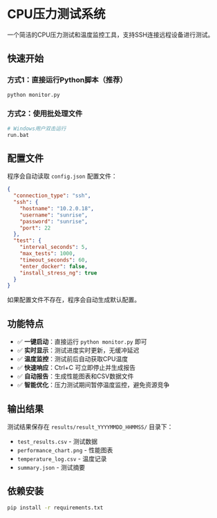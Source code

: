 # CPU压力测试系统

一个简洁的CPU压力测试和温度监控工具，支持SSH连接远程设备进行测试。

## 快速开始

### 方式1：直接运行Python脚本（推荐）
```bash
python monitor.py
```

### 方式2：使用批处理文件
```bash
# Windows用户双击运行
run.bat
```

## 配置文件

程序会自动读取 `config.json` 配置文件：

```json
{
  "connection_type": "ssh",
  "ssh": {
    "hostname": "10.2.0.18",
    "username": "sunrise", 
    "password": "sunrise",
    "port": 22
  },
  "test": {
    "interval_seconds": 5,
    "max_tests": 1000,
    "timeout_seconds": 60,
    "enter_docker": false,
    "install_stress_ng": true
  }
}
```

如果配置文件不存在，程序会自动生成默认配置。

## 功能特点

- ✅ **一键启动**：直接运行 `python monitor.py` 即可
- ✅ **实时显示**：测试进度实时更新，无缓冲延迟
- ✅ **温度监控**：测试前后自动获取CPU温度
- ✅ **快速响应**：Ctrl+C 可立即停止并生成报告
- ✅ **自动报告**：生成性能图表和CSV数据文件
- ✅ **智能优化**：压力测试期间暂停温度监控，避免资源竞争

## 输出结果

测试结果保存在 `results/result_YYYYMMDD_HHMMSS/` 目录下：
- `test_results.csv` - 测试数据
- `performance_chart.png` - 性能图表
- `temperature_log.csv` - 温度记录
- `summary.json` - 测试摘要

## 依赖安装

```bash
pip install -r requirements.txt
```
